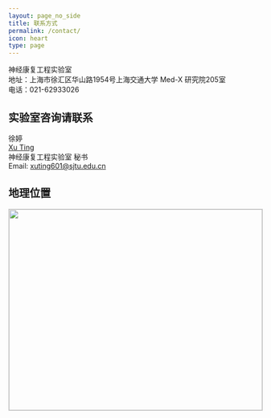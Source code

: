```yaml
---
layout: page_no_side
title: 联系方式
permalink: /contact/
icon: heart
type: page
---
```



神经康复工程实验室<br />
地址：上海市徐汇区华山路1954号上海交通大学 Med-X 研究院205室<br />
电话：021-62933026

## 实验室咨询请联系

徐婷 <br />
[Xu Ting] <br />
神经康复工程实验室 秘书<br />
Email: [xuting601@sjtu.edu.cn]


[Xu Ting]: http://www.sjtu.edu.cn/
[xuting601@sjtu.edu.cn]: mailto:xuting601@sjtu.edu.cn



## 地理位置
<a href="http://apis.map.qq.com/tools/poimarker?type=0&marker=coord:31.198030,121.433850;title:MED-X研究院;addr:上海市徐汇区华山路1954号上海交通大学徐汇校区&key=73GBZ-5DZ34-BCWUO-XPP3J-4MXHE-CAF5H&referer=SJTU神经工程康复实验室"><img src="{{site.url}}/images/site_map.png" style="max-width:600px;width:100%;max-height:400px;border:#ccc solid 1px;font-size:12px" /></a>
